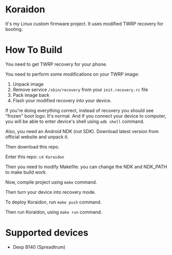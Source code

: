 # Koraidon

It's my Linux custom firmware project. It uses modified TWRP recovery for booting.

# How To Build

You need to get TWRP recovery for your phone.

You need to perform some modifications on your TWRP image:
1. Unpack image
2. Remove service `/sbin/recovery` from your `init.recovery.rc` file
3. Pack image back
4. Flash your modified recovery into your device.

If you're doing everything correct, instead of recovery you should see "frozen" boot logo: It's normal.
And if you connect your device to computer, you will be able to enter device's shell using `adb shell` command.

Also, you need an Android NDK (not SDK).
Download latest version from official website and unpack it.

Then download this repo.

Enter this repo: `cd Koraidon`

Then you need to modify Makefile: you can change the NDK and NDK_PATH to make build work.

Now, compile project using `make` command.

Then turn your device into recovery mode.

To deploy Koraidon, run `make push` command.

Then run Koraidon, using `make run` command.

# Supported devices

+ Dexp B140 (Spreadtrum)
